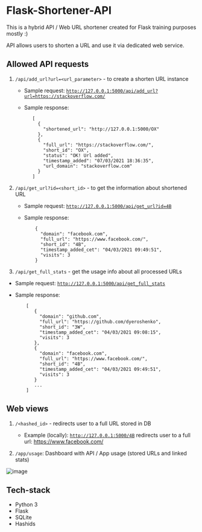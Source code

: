 # Flask-Shortener-API
 
This is a hybrid API / Web URL shortener created for Flask training purposes mostly :) 

API allows users to shorten a URL and use it via dedicated web service.
 
 
## Allowed API requests
  
1. <code>/api/add_url?url=&lt;url_parameter&gt;</code> - to create a shorten URL instance
    * Sample request: <code>http://127.0.0.1:5000/api/add_url?url=https://stackoverflow.com/</code>
    * Sample response:
  
             [
               {
                 "shortened_url": "http://127.0.0.1:5000/OX"
               },
               {
                 "full_url": "https://stackoverflow.com/",
                 "short_id": "OX",
                 "status": "OK! Url added",
                 "timestamp_added": "07/03/2021 18:36:35",
                 "url_domain": "stackoverflow.com"
               }
             ]
             
 

2. <code>/api/get_url?id=&lt;short_id&gt;</code> - to get the information about shortened URL
   * Sample request: <code>http://127.0.0.1:5000/api/get_url?id=4B</code></p>
   * Sample response: 
             
             {
               "domain": "facebook.com",
               "full_url": "https://www.facebook.com/",
               "short_id": "4B",
               "timestamp_added_cet": "04/03/2021 09:49:51",
               "visits": 3
             }

3. <code>/api/get_full_stats</code> - get the usage info about all processed URLs
  * Sample request: <code>http://127.0.0.1:5000/api/get_full_stats</code>
  * Sample response:
            
            [
               {
                 "domain": "github.com",
                 "full_url": "https://github.com/dyeroshenko",
                 "short_id": "3W",
                 "timestamp_added_cet": "04/03/2021 09:08:15",
                 "visits": 3
               },
               {
                 "domain": "facebook.com",
                 "full_url": "https://www.facebook.com/",
                 "short_id": "4B",
                 "timestamp_added_cet": "04/03/2021 09:49:51",
                 "visits": 3
               }
               ...
            ]

 
 
## Web views 
1. <code><host>/<hashed_id></code> - redirects user to a full URL stored in DB
    * Example (locally): <code>http://127.0.0.1:5000/4B</code> redirects user to a full url: https://www.facebook.com/	 
    
    
2. <code><host>/app/usage</code>: Dashboard with API / App usage (stored URLs and linked stats)


  ![image](https://raw.githubusercontent.com/dyeroshenko/flask-shortener-api/main/dash.png)

## Tech-stack
* Python 3
* Flask
* SQLite
* Hashids
